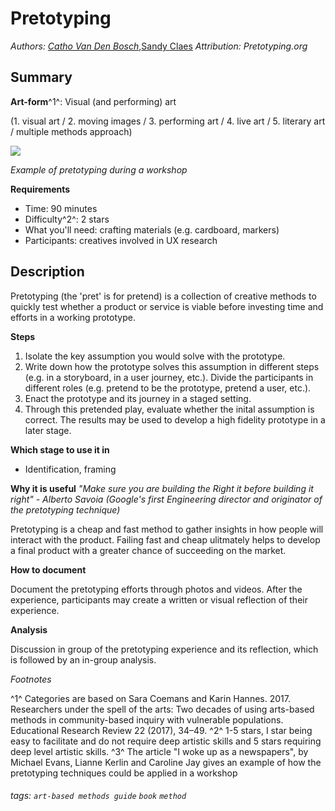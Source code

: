 # Pretotyping
*Authors: [Catho Van Den Bosch](https://example.com)*,[Sandy Claes](https://example.com) 
*Attribution: Pretotyping.org*

Summary
---
**Art-form**^1^: Visual (and performing) art 

(1. visual art / 2. moving images / 3. performing art / 4. live art / 5. literary art / multiple methods approach)


![](https://parcos-project.eu/wp-content/uploads/2022/06/Pretotyping.jpg)

*Example of pretotyping during a workshop*

**Requirements**
* Time: 90 minutes
* Difficulty^2^: 2 stars
* What you'll need: crafting materials (e.g. cardboard, markers)
* Participants: creatives involved in UX research

Description
---
Pretotyping (the 'pret' is for pretend) is a collection of creative methods to quickly test whether a product or service is viable before investing time and efforts in a working prototype. 

**Steps**
1. Isolate the key assumption you would solve with the prototype.
2. Write down how the prototype solves this assumption in different steps (e.g. in a storyboard, in a user journey, etc.). Divide the participants in different roles (e.g. pretend to be the prototype, pretend a user, etc.).
3. Enact the prototype and its journey in a staged setting.
4. Through this pretended play, evaluate whether the inital assumption is correct. The results may be used to develop a high fidelity prototype in a later stage. 

**Which stage to use it in**

* Identification, framing  


**Why it is useful**
*"Make sure you are building the Right it before building it right" - Alberto Savoia (Google's first Engineering director and originator of the pretotyping technique)*

Pretotyping is a cheap and fast method to gather insights in how people will interact with the product. Failing fast and cheap ulitmately helps to develop a final product with a greater chance of succeeding on the market. 

**How to document**

Document the pretotyping efforts through photos and videos. After the experience, participants may create a written or visual reflection of their experience.

**Analysis**

Discussion in group of the pretotyping experience and its reflection, which is followed by an in-group analysis.


*Footnotes*

^1^ Categories are based on Sara Coemans and Karin Hannes. 2017. Researchers under the spell of the arts: Two decades of using arts-based methods in community-based inquiry with vulnerable populations. Educational Research Review 22 (2017), 34–49.
^2^ 1-5 stars, I star being easy to facilitate and do not require deep artistic skills and 5 stars requiring deep level artistic skills.
^3^ The article "I woke up as a newspapers", by Michael Evans, Lianne Kerlin and Caroline Jay gives an example of how the pretotyping techniques could be applied in a workshop 


###### tags: `art-based methods guide` `book` `method`